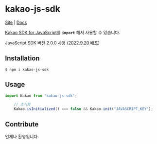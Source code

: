 # kakao-js-sdk

[Site](https://developers.kakao.com/docs/latest/ko/getting-started/sdk-js) |
[Docs](https://developers.kakao.com/sdk/reference/js/release/Kakao.html)

[Kakao SDK for JavaScript](https://developers.kakao.com/docs/latest/ko/sdk-download/js)를 **`import`** 해서 사용할 수 있습니다.

JavaScript SDK 버전 2.0.0 사용 ([2022.9.20 배포](https://developers.kakao.com/docs/latest/ko/sdk-download/js#changelog))

## Installation

```
$ npm i kakao-js-sdk
```

## Usage

```ts
import Kakao from "kakao-js-sdk";

    // 초기화
    Kakao.isInitialized() === false && Kakao.init("JAVASCRIPT_KEY");
```

## Contribute

언제나 환영입니다.
